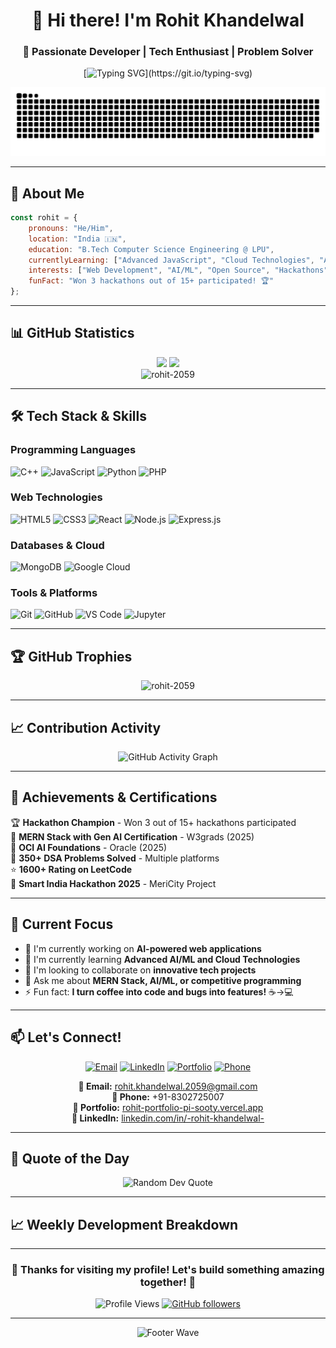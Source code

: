 <div align="center">

# 👋 Hi there! I'm Rohit Khandelwal
### 🚀 Passionate Developer | Tech Enthusiast | Problem Solver

[![Typing SVG](https://readme-typing-svg.herokuapp.com?font=Fira+Code&pause=1000&color=36BCF7&center=true&vCenter=true&width=500&lines=Welcome+to+my+GitHub+Profile!;Full+Stack+Developer;MERN+Stack+Specialist;AI%2FML+Enthusiast;Hackathon+Winner;Always+learning+new+technologies!)](https://git.io/typing-svg)

<img src="https://raw.githubusercontent.com/platane/snk/output/github-contribution-grid-snake-dark.svg" alt="Snake animation" />

</div>

---

## 🌟 About Me

```javascript
const rohit = {
    pronouns: "He/Him",
    location: "India 🇮🇳",
    education: "B.Tech Computer Science Engineering @ LPU",
    currentlyLearning: ["Advanced JavaScript", "Cloud Technologies", "AI/ML"],
    interests: ["Web Development", "AI/ML", "Open Source", "Hackathons"],
    funFact: "Won 3 hackathons out of 15+ participated! 🏆"
};
```

---

## 📊 GitHub Statistics

<div align="center">
  <img height="180em" src="https://github-readme-stats.vercel.app/api?username=rohit-2059&show_icons=true&theme=tokyonight&include_all_commits=true&count_private=true"/>
  <img height="180em" src="https://github-readme-stats.vercel.app/api/top-langs/?username=rohit-2059&layout=compact&langs_count=8&theme=tokyonight"/>
</div>

<div align="center">
  <img src="https://github-readme-streak-stats.herokuapp.com/?user=rohit-2059&theme=tokyonight" alt="rohit-2059" />
</div>

---

## 🛠️ Tech Stack & Skills

### Programming Languages
![C++](https://img.shields.io/badge/C++-00599C?style=for-the-badge&logo=cplusplus&logoColor=white)
![JavaScript](https://img.shields.io/badge/JavaScript-F7DF1E?style=for-the-badge&logo=javascript&logoColor=black)
![Python](https://img.shields.io/badge/Python-3776AB?style=for-the-badge&logo=python&logoColor=white)
![PHP](https://img.shields.io/badge/PHP-777BB4?style=for-the-badge&logo=php&logoColor=white)

### Web Technologies
![HTML5](https://img.shields.io/badge/HTML5-E34F26?style=for-the-badge&logo=html5&logoColor=white)
![CSS3](https://img.shields.io/badge/CSS3-1572B6?style=for-the-badge&logo=css3&logoColor=white)
![React](https://img.shields.io/badge/React-61DAFB?style=for-the-badge&logo=react&logoColor=black)
![Node.js](https://img.shields.io/badge/Node.js-339933?style=for-the-badge&logo=node.js&logoColor=white)
![Express.js](https://img.shields.io/badge/Express.js-000000?style=for-the-badge&logo=express&logoColor=white)

### Databases & Cloud
![MongoDB](https://img.shields.io/badge/MongoDB-47A248?style=for-the-badge&logo=mongodb&logoColor=white)
![Google Cloud](https://img.shields.io/badge/Google_Cloud-4285F4?style=for-the-badge&logo=google-cloud&logoColor=white)

### Tools & Platforms
![Git](https://img.shields.io/badge/Git-F05032?style=for-the-badge&logo=git&logoColor=white)
![GitHub](https://img.shields.io/badge/GitHub-181717?style=for-the-badge&logo=github&logoColor=white)
![VS Code](https://img.shields.io/badge/VS_Code-007ACC?style=for-the-badge&logo=visual-studio-code&logoColor=white)
![Jupyter](https://img.shields.io/badge/Jupyter-F37626?style=for-the-badge&logo=jupyter&logoColor=white)

---

## 🏆 GitHub Trophies
<div align="center">
  <img src="https://github-profile-trophy.vercel.app/?username=rohit-2059&theme=tokyonight&no-frame=true&row=1&column=7" alt="rohit-2059" />
</div>

---

## 📈 Contribution Activity
<div align="center">
  <img src="https://github-readme-activity-graph.vercel.app/graph?username=rohit-2059&theme=tokyo-night&bg_color=1a1b27&color=be90f2&line=626880&point=f8d847&area=true&hide_border=true" alt="GitHub Activity Graph" />
</div>

---

## 🏅 Achievements & Certifications

🏆 **Hackathon Champion** - Won 3 out of 15+ hackathons participated  
📜 **MERN Stack with Gen AI Certification** - W3grads (2025)  
📜 **OCI AI Foundations** - Oracle (2025)  
💪 **350+ DSA Problems Solved** - Multiple platforms  
⭐ **1600+ Rating on LeetCode**  
🎯 **Smart India Hackathon 2025** - MeriCity Project  

---

## 🎯 Current Focus

- 🔭 I'm currently working on **AI-powered web applications**
- 🌱 I'm currently learning **Advanced AI/ML and Cloud Technologies**
- 👯 I'm looking to collaborate on **innovative tech projects**
- 💬 Ask me about **MERN Stack, AI/ML, or competitive programming**
- ⚡ Fun fact: **I turn coffee into code and bugs into features!** ☕→💻

---

## 📫 Let's Connect!

<div align="center">

[![Email](https://img.shields.io/badge/Email-D14836?style=for-the-badge&logo=gmail&logoColor=white)](mailto:rohit.khandelwal.2059@gmail.com)
[![LinkedIn](https://img.shields.io/badge/LinkedIn-0077B5?style=for-the-badge&logo=linkedin&logoColor=white)](https://www.linkedin.com/in/-rohit-khandelwal-)
[![Portfolio](https://img.shields.io/badge/Portfolio-FF5722?style=for-the-badge&logo=google-chrome&logoColor=white)](https://rohit-portfolio-pi-sooty.vercel.app/)
[![Phone](https://img.shields.io/badge/Phone-25D366?style=for-the-badge&logo=whatsapp&logoColor=white)](tel:+918302725007)

**📧 Email:** rohit.khandelwal.2059@gmail.com  
**📱 Phone:** +91-8302725007  
**💼 Portfolio:** [rohit-portfolio-pi-sooty.vercel.app](https://rohit-portfolio-pi-sooty.vercel.app/)  
**💼 LinkedIn:** [linkedin.com/in/-rohit-khandelwal-](https://www.linkedin.com/in/-rohit-khandelwal-)

</div>

---

## 💭 Quote of the Day

<div align="center">
  <img src="https://quotes-github-readme.vercel.app/api?type=horizontal&theme=tokyonight" alt="Random Dev Quote" />
</div>

---

## 📈 Weekly Development Breakdown

<!--START_SECTION:waka-->
<!--END_SECTION:waka-->

---

<div align="center">

### 🌟 Thanks for visiting my profile! Let's build something amazing together! 🌟

![Profile Views](https://komarev.com/ghpvc/?username=rohit-2059&color=brightgreen&style=for-the-badge)
[![GitHub followers](https://img.shields.io/github/followers/rohit-2059?label=Follow&style=for-the-badge)](https://github.com/rohit-2059)

</div>

---

<div align="center">
  <img src="https://capsule-render.vercel.app/api?type=waving&color=gradient&height=100&section=footer" alt="Footer Wave" />
</div>
